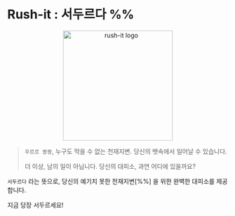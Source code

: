 # Rush-it : 서두르다 %%

<center>
<img src="https://i.ibb.co/fnnnZCK/6-D7054-B5-770-E-4594-8-F6-D-69491-F034-BE1.png" alt="rush-it logo" width=250px>
</center>

> `우르르 쾅쾅`, 누구도 막을 수 없는 천재지변. 당신의 뱃속에서 일어날 수 있습니다.
>
> 더 이상, 남의 일이 아닙니다. 당신의 대피소, 과연 어디에 있을까요?

`서두르다` 라는 뜻으로, 당신의 예기치 못한 천재지변[%%] 을 위한 완벽한 대피소를 제공합니다.

지금 당장 서두르세요!


